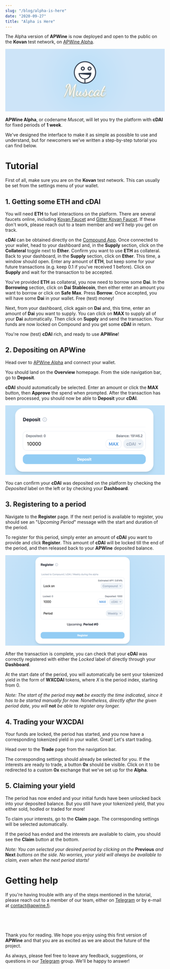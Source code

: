 ```yaml
---
slug: "/blog/alpha-is-here"
date: "2020-09-27"
title: "Alpha is Here"
---
```


The Alpha version of **APWine** is now deployed and open to the public on the **Kovan** test network, on [APWine Alpha](https://alpha.apwine.fi/).

![APWine Muscat](./muscat.png)

**APWine Alpha**, or codename *Muscat*, will let you try the platform with **cDAI** for fixed periods of **1 week**.

We've designed the interface to make it as simple as possible to use and understand, but for newcomers we've written a step-by-step tutorial you can find below.

# Tutorial

First of all, make sure you are on the **Kovan** test network. This can usually be set from the settings menu of your wallet.

## 1. Getting some ETH and cDAI

You will need **ETH** to fuel interactions on the platform. There are several faucets online, including [Kovan Faucet](https://faucet.kovan.network/) and [Gitter Kovan Faucet](https://gitter.im/kovan-testnet/faucet#). If these don't work, please reach out to a team member and we'll help you get on track.

**cDAI** can be obtained directly on the [Compound App](https://app.compound.finance/). Once connected to your wallet, head to your dashboard and, in the **Supply** section, click on the **Collateral** toggle next to **Ether**. Confirm you want to use **ETH** as collateral. Back to your dashboard, in the **Supply** section, click on **Ether**. This time, a window should open. Enter any amount of **ETH**, but keep some for your future transactions (e.g. keep 0.1 if you've received 1 before). Click on **Supply** and wait for the transaction to be accepted.

You've provided **ETH** as collateral, you now need to borrow some **Dai**. In the **Borrowing** section, click on **Dai Stablecoin**, then either enter an amount you want to borrow or click on **Safe Max**. Press **Borrow**. Once accepted, you will have some **Dai** in your wallet. Free (test) money!

Next, from your dashboard, click again on **Dai** and, this time, enter an amount of **Dai** you want to supply. You can click on **MAX** to supply all of your **Dai** automatically. Then click on **Supply** and send the transaction. Your funds are now locked on Compound and you get some **cDAI** in return.

You're now (test) **cDAI** rich, and ready to use **APWine**!

## 2. Depositing on APWine

Head over to [APWine Alpha](https://alpha.apwine.fi/) and connect your wallet.

You should land on the **Overview** homepage. From the side navigation bar, go to **Deposit**.

**cDAI** should automatically be selected. Enter an amount or click the **MAX** button, then **Approve** the spend when prompted. After the transaction has been processed, you should now be able to **Deposit** your **cDAI**.

![Deposit](./tutorial/deposit.png)

You can confirm your **cDAI** was deposited on the platform by checking the *Deposited* label on the left or by checking your **Dashboard**. 

## 3. Registering to a period

Navigate to the **Register** page. If the next period is available to register, you should see an "*Upcoming Period*" message with the start and duration of the period.

To register for this period, simply enter an amount of **cDAI** you want to provide and click **Register**. This amount of **cDAI** will be locked till the end of the period, and then released back to your **APWine** deposited balance.

![Register](./tutorial/register.png)

After the transaction is complete, you can check that your **cDAI** was correctly registered with either the *Locked* label of directly through your **Dashboard**.

At the start date of the period, you will automatically be sent your tokenized yield in the form of **WXCDAI** tokens, where *X* is the period index, starting from 0.

*Note: The start of the period may* **not** *be exactly the time indicated, since it has to be started manually for now. Nonetheless, directly after the given period date, you will* **not** *be able to register any longer.*

## 4. Trading your WXCDAI

Your funds are locked, the period has started, and you now have a corresponding tokenized yield in your wallet. Great! Let's start trading.

Head over to the **Trade** page from the navigation bar.

The corresponding settings should already be selected for you. If the interests are ready to trade, a button **0x** should be visible. Click on it to be redirected to a custom **0x** exchange that we've set up for the **Alpha**.

## 5. Claiming your yield

The period has now ended and your initial funds have been unlocked back into your deposited balance. But you still have your tokenized yield, that you either sold, hodled or traded for more!

To claim your interests, go to the **Claim** page. The corresponding settings will be selected automatically.

If the period has ended and the interests are available to claim, you should see the **Claim** button at the bottom.

*Note: You can selected your desired period by clicking on the* **Previous** *and* **Next** *buttons on the side. No worries, your yield will always be available to claim, even when the next period starts!*

# Getting help

If you're having trouble with any of the steps mentioned in the tutorial, please reach out to a member of our team, either on [Telegram](https://t.me/APWineFinance) or by e-mail at [contact@apwine.fi](mailto:contact@apwine.fi).

&nbsp;

&nbsp;

Thank you for reading. We hope you enjoy using this first version of **APWine** and that you are as excited as we are about the future of the project.

As always, please feel free to leave any feedback, suggestions, or questions in our [Telegram](https://t.me/APWineFinance) group. We'll be happy to answer!